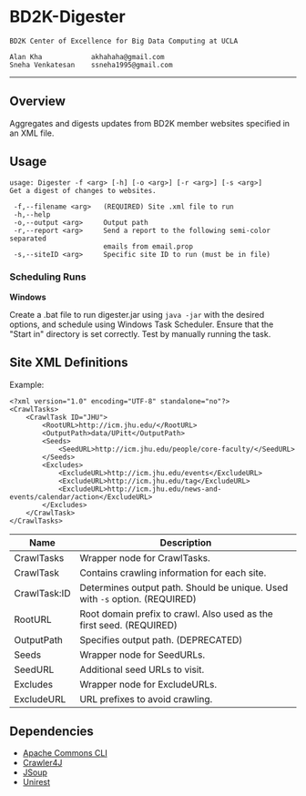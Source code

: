 BD2K-Digester
===================
	BD2K Center of Excellence for Big Data Computing at UCLA

	Alan Kha		    akhahaha@gmail.com
	Sneha Venkatesan	ssneha1995@gmail.com
-------------------------------------------------------------------------------
Overview
---------------
Aggregates and digests updates from BD2K member websites specified in an XML
file.

Usage
---------------
	usage: Digester -f <arg> [-h] [-o <arg>] [-r <arg>] [-s <arg>]
	Get a digest of changes to websites.

	 -f,--filename <arg>   (REQUIRED) Site .xml file to run
	 -h,--help
	 -o,--output <arg>     Output path
	 -r,--report <arg>     Send a report to the following semi-color separated
						   emails from email.prop
	 -s,--siteID <arg>     Specific site ID to run (must be in file)

### Scheduling Runs
**Windows**

Create a .bat file to run digester.jar using `java -jar` with the desired
options, and schedule using Windows Task Scheduler. Ensure that the "Start in"
directory is set correctly. Test by manually running the task.

Site XML Definitions
---------------
Example:

    <?xml version="1.0" encoding="UTF-8" standalone="no"?>
    <CrawlTasks>
        <CrawlTask ID="JHU">
            <RootURL>http://icm.jhu.edu/</RootURL>
            <OutputPath>data/UPitt</OutputPath>
            <Seeds>
                <SeedURL>http://icm.jhu.edu/people/core-faculty/</SeedURL>
            </Seeds>
            <Excludes>
                <ExcludeURL>http://icm.jhu.edu/events</ExcludeURL>
                <ExcludeURL>http://icm.jhu.edu/tag</ExcludeURL>
                <ExcludeURL>http://icm.jhu.edu/news-and-events/calendar/action</ExcludeURL>
            </Excludes>
        </CrawlTask>
    </CrawlTasks>

Name | Description
------------ | -------------
CrawlTasks | Wrapper node for CrawlTasks.
CrawlTask | Contains crawling information for each site.
CrawlTask:ID | Determines output path. Should be unique. Used with `-s` option. (REQUIRED)
RootURL | Root domain prefix to crawl. Also used as the first seed. (REQUIRED)
OutputPath | Specifies output path. (DEPRECATED)
Seeds | Wrapper node for SeedURLs.
SeedURL | Additional seed URLs to visit.
Excludes | Wrapper node for ExcludeURLs.
ExcludeURL | URL prefixes to avoid crawling.

Dependencies
---------------
 - [Apache Commons CLI](http://commons.apache.org/proper/commons-cli/)
 - [Crawler4J](https://github.com/yasserg/crawler4j)
 - [JSoup](http://jsoup.org/)
 - [Unirest](http://unirest.io/)
